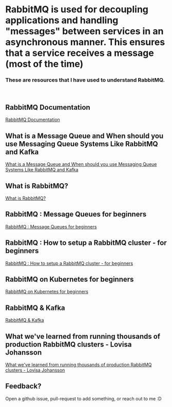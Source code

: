 # RabbitMQ is used for decoupling applications and handling "messages" between services in an asynchronous manner. This ensures that a service receives a message (most of the time)

### These are resources that I have used to understand RabbitMQ.

<br>

## RabbitMQ Documentation
[RabbitMQ Documentation]

## What is a Message Queue and When should you use Messaging Queue Systems Like RabbitMQ and Kafka
[What is a Message Queue and When should you use Messaging Queue Systems Like RabbitMQ and Kafka]

## What is RabbitMQ?
[What is RabbitMQ?]

## RabbitMQ : Message Queues for beginners
[RabbitMQ : Message Queues for beginners]

## RabbitMQ : How to setup a RabbitMQ cluster - for beginners
[RabbitMQ : How to setup a RabbitMQ cluster - for beginners]

## RabbitMQ on Kubernetes for beginners
[RabbitMQ on Kubernetes for beginners]

## RabbitMQ & Kafka
[RabbitMQ & Kafka]

## What we've learned from running thousands of production RabbitMQ clusters - Lovisa Johansson
[What we've learned from running thousands of production RabbitMQ clusters - Lovisa Johansson]

## Feedback?
Open a github issue, pull-request to add something, or reach out to me :D


[RabbitMQ Documentation]: https://www.rabbitmq.com/documentation.html

[What is a Message Queue and When should you use Messaging Queue Systems Like RabbitMQ and Kafka]: https://www.youtube.com/watch?v=W4_aGb_MOls

[What is RabbitMQ?]: https://www.youtube.com/watch?v=7rkeORD4jSw&list=PLk1CogUcjhVIZbMSBSHzcQvUXte4WIsmG

[RabbitMQ : Message Queues for beginners]: https://www.youtube.com/watch?v=hfUIWe1tK8E

[RabbitMQ : How to setup a RabbitMQ cluster - for beginners]: https://www.youtube.com/watch?v=FzqjtU2x6YA

[RabbitMQ on Kubernetes for beginners]: https://www.youtube.com/watch?v=_lpDfMkxccc

[RabbitMQ & Kafka]: https://www.youtube.com/watch?v=7Faly8jORIw&list=PLk1CogUcjhVIZbMSBSHzcQvUXte4WIsmG

[What we've learned from running thousands of production RabbitMQ clusters - Lovisa Johansson]: https://www.youtube.com/watch?v=ez9kQEhHsnc&list=PLk1CogUcjhVIZbMSBSHzcQvUXte4WIsmG


